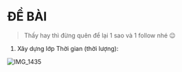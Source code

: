 # ĐỀ BÀI

> Thấy hay thì đừng quên để lại 1 sao và 1 follow nhé 😉

 1. Xây dựng lớp Thời gian (thời lượng):

![IMG_1435](https://user-images.githubusercontent.com/84088181/136765825-8d706081-7f57-418c-b9b8-1e6f180378f6.JPG)


